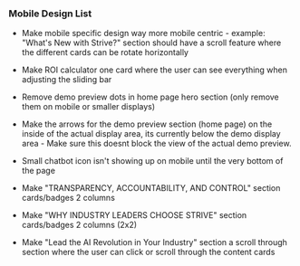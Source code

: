 ### Mobile Design List ###

- Make mobile specific design way more mobile centric - example: "What's New with Strive?" section should have a scroll feature where the different cards can be rotate horizontally

- Make ROI calculator one card where the user can see everything when adjusting the sliding bar

- Remove demo preview dots in home page hero section (only remove them on mobile or smaller displays)

- Make the arrows for the demo preview section (home page) on the inside of the actual display area, its currently below the demo display area - Make sure this doesnt block the view of the actual demo preview.

- Small chatbot icon isn't showing up on mobile until the very bottom of the page

- Make "TRANSPARENCY, ACCOUNTABILITY, AND CONTROL" section cards/badges 2 columns

- Make "WHY INDUSTRY LEADERS CHOOSE STRIVE" section cards/badges 2 columns (2x2)

- Make "Lead the AI Revolution in Your Industry" section a scroll through section where the user can click or scroll through the content cards